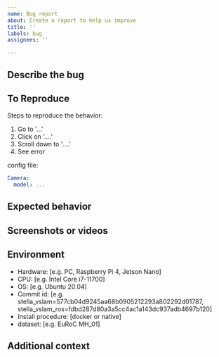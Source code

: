 ```yaml
---
name: Bug report
about: Create a report to help us improve
title: ''
labels: bug
assignees: ''

---
```


<!--
For general questions, please ask on https://github.com/stella-cv/stella_vslam_ros/discussions.
Please complete the following information.
-->

## Describe the bug
<!-- A clear and concise description of what the bug is. -->

## To Reproduce

Steps to reproduce the behavior:

1. Go to '...'
2. Click on '....'
3. Scroll down to '....'
4. See error

config file:

```yaml
Camera:
  model: ...
```

## Expected behavior
<!-- A clear and concise description of what you expected to happen. -->

## Screenshots or videos
<!-- If applicable, add screenshots to help explain your problem. -->

## Environment

- Hardware: [e.g. PC, Raspberry Pi 4, Jetson Nano]
- CPU: [e.g. Intel Core i7-11700]
- OS: [e.g. Ubuntu 20.04]
- Commit id: [e.g. stella_vslam=577cb04d9245aa68b0905212293a802292d01787, stella_vslam_ros=fdbd287d80a3a5cc4ac1a143dc937adb4697b120]
- Install procedure: [docker or native]
- dataset: [e.g. EuRoC MH_01]

## Additional context
<!-- Add any other context about the problem here. -->
